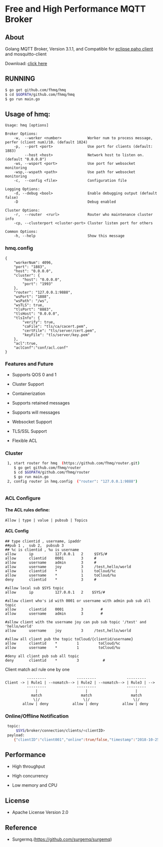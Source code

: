 Free and High Performance MQTT Broker 
============

## About
Golang MQTT Broker, Version 3.1.1, and Compatible
for [eclipse paho client](https://github.com/eclipse?utf8=%E2%9C%93&q=mqtt&type=&language=) and mosquitto-client

Download: [click here](https://github.com/fhmq/hmq/releases)

## RUNNING
```bash
$ go get github.com/fhmq/hmq
$ cd $GOPATH/github.com/fhmq/hmq
$ go run main.go
```

## Usage of hmq:
~~~
Usage: hmq [options]

Broker Options:
    -w,  --worker <number>            Worker num to process message, perfer (client num)/10. (default 1024)
    -p,  --port <port>                Use port for clients (default: 1883)
         --host <host>                Network host to listen on. (default "0.0.0.0")
    -ws, --wsport <port>              Use port for websocket monitoring
    -wsp,--wspath <path>              Use path for websocket monitoring
    -c,  --config <file>              Configuration file

Logging Options:
    -d, --debug <bool>                Enable debugging output (default false)
    -D                                Debug enabled

Cluster Options:
    -r,  --router  <rurl>             Router who maintenance cluster info
    -cp, --clusterport <cluster-port> Cluster listen port for others

Common Options:
    -h, --help                        Show this message
~~~

### hmq.config
~~~
{
	"workerNum": 4096,
	"port": "1883",
	"host": "0.0.0.0",
	"cluster": {
		"host": "0.0.0.0",
		"port": "1993"
	},
	"router": "127.0.0.1:9888",
	"wsPort": "1888",
	"wsPath": "/ws",
	"wsTLS": true,
	"tlsPort": "8883",
	"tlsHost": "0.0.0.0",
	"tlsInfo": {
		"verify": true,
		"caFile": "tls/ca/cacert.pem",
		"certFile": "tls/server/cert.pem",
		"keyFile": "tls/server/key.pem"
	},
	"acl":true,
	"aclConf":"conf/acl.conf"
}
~~~

### Features and Future

* Supports QOS 0 and 1

* Cluster Support

* Containerization

* Supports retained messages

* Supports will messages  

* Websocket Support

* TLS/SSL Support

* Flexible  ACL

### Cluster
```bash
 1, start router for hmq  (https://github.com/fhmq/router.git)
 	$ go get github.com/fhmq/router
 	$ cd $GOPATH/github.com/fhmq/router
 	$ go run main.go
 2, config router in hmq.config  ("router": "127.0.0.1:9888")
 
```

### ACL Configure
#### The ACL rules define:
~~~
Allow | type | value | pubsub | Topics
~~~
#### ACL Config
~~~
## type clientid , username, ipaddr
##pub 1 ,  sub 2,  pubsub 3
## %c is clientid , %u is username
allow      ip          127.0.0.1   2     $SYS/#
allow      clientid    0001        3     #
allow      username    admin       3     #
allow      username    joy         3     /test,hello/world 
allow      clientid    *           1     toCloud/%c
allow      username    *           1     toCloud/%u
deny       clientid    *           3     #
~~~

~~~
#allow local sub $SYS topic
allow      ip          127.0.0.1   2    $SYS/#
~~~
~~~
#allow client who's id with 0001 or username with admin pub sub all topic
allow      clientid    0001        3        #
allow      username    admin       3        #
~~~
~~~
#allow client with the username joy can pub sub topic '/test' and 'hello/world'
allow      username    joy         3     /test,hello/world 
~~~
~~~
#allow all client pub the topic toCloud/{clientid/username}
allow      clientid    *         1         toCloud/%c
allow      username    *         1         toCloud/%u
~~~
~~~
#deny all client pub sub all topic
deny       clientid    *         3           #
~~~
Client match acl rule one by one
~~~
          ---------              ---------              ---------
Client -> | Rule1 | --nomatch--> | Rule2 | --nomatch--> | Rule3 | --> 
          ---------              ---------              ---------
              |                      |                      |
            match                  match                  match
             \|/                    \|/                    \|/
        allow | deny           allow | deny           allow | deny
~~~

### Online/Offline Notification
```bash
 topic:
     $SYS/broker/connection/clients/<clientID>
 payload:
	{"clientID":"client001","online":true/false,"timestamp":"2018-10-25T09:32:32Z"}
```

## Performance

* High throughput

* High concurrency

* Low memory and CPU


## License

* Apache License Version 2.0


## Reference

* Surgermq.(https://github.com/surgemq/surgemq)